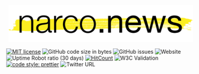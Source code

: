 <p align="center">
	<img height="100px" src="assets/images/nn-logo-transparent.png">
</p>

[![MIT license](https://img.shields.io/badge/License-MIT-blue.svg)](https://lbesson.mit-license.org/)
![GitHub code size in bytes](https://img.shields.io/github/languages/code-size/narco-news/front-end)
![GitHub issues](https://img.shields.io/github/issues/narco-news/front-end)
![Website](https://img.shields.io/website?url=https%3A%2F%2Fnarco.news)
![Uptime Robot ratio (30 days)](https://img.shields.io/uptimerobot/ratio/m784828023-2cf41605b05f4541e93b49be)
[![HitCount](http://hits.dwyl.com/somed00d/narco-news/front-end.svg)](http://hits.dwyl.com/somed00d/narco-news/front-end)
![W3C Validation](https://img.shields.io/w3c-validation/default?targetUrl=https%3A%2F%2Fnarco.news)
[![code style: prettier](https://img.shields.io/badge/code_style-prettier-ff69b4.svg?style=flat-square)](https://github.com/prettier/prettier)
![Twitter URL](https://img.shields.io/twitter/url?style=social&url=https%3A%2F%2Fgithub.com%2Fnarco-news%2Ffront-end)
